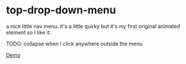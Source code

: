 # top-drop-down-menu

a nice little nav menu. it's a little quirky but it's my first original animated element so I like it.

TODO: collapse when I click anywhere outside the menu

[Demo](https://mohamedbechirmejri.github.io/top-drop-down-menu/)

